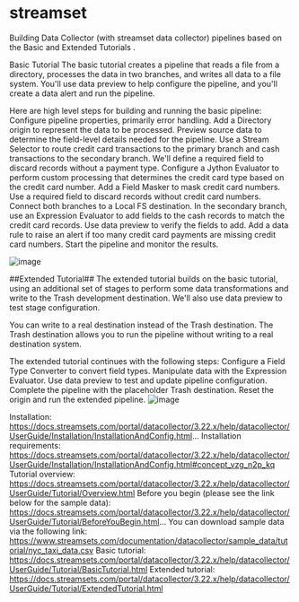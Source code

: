 # streamset
Building  Data Collector (with streamset data 
collector)  pipelines based on the Basic and Extended
Tutorials .

Basic Tutorial
The basic tutorial creates a pipeline that reads a file from a directory, processes the data in two branches, and writes all data to a file system. You'll use data preview to help configure the pipeline, and you'll create a data alert and run the pipeline.

Here are high level steps for building and running the basic pipeline:
Configure pipeline properties, primarily error handling.
Add a Directory origin to represent the data to be processed.
Preview source data to determine the field-level details needed for the pipeline.
Use a Stream Selector to route credit card transactions to the primary branch and cash transactions to the secondary branch. We'll define a required field to discard records without a payment type.
Configure a Jython Evaluator to perform custom processing that determines the credit card type based on the credit card number.
Add a Field Masker to mask credit card numbers. Use a required field to discard records without credit card numbers.
Connect both branches to a Local FS destination.
In the secondary branch, use an Expression Evaluator to add fields to the cash records to match the credit card records. Use data preview to verify the fields to add.
Add a data rule to raise an alert if too many credit card payments are missing credit card numbers.
Start the pipeline and monitor the results.

![image](https://user-images.githubusercontent.com/75900861/201968255-89d25efc-c7a3-4702-8e32-52263d5ad38f.png)

##Extended Tutorial##
The extended tutorial builds on the basic tutorial, using an additional set of stages to perform some data transformations and write to the Trash development destination. We'll also use data preview to test stage configuration.

You can write to a real destination instead of the Trash destination. The Trash destination allows you to run the pipeline without writing to a real destination system.

The extended tutorial continues with the following steps:
Configure a Field Type Converter to convert field types.
Manipulate data with the Expression Evaluator.
Use data preview to test and update pipeline configuration.
Complete the pipeline with the placeholder Trash destination.
Reset the origin and run the extended pipeline.
![image](https://user-images.githubusercontent.com/75900861/201968618-cc2cc564-bfba-4fd5-b046-8debfd1f210e.png)



Installation: https://docs.streamsets.com/portal/datacollector/3.22.x/help/datacollector/UserGuide/Installation/InstallationAndConfig.html...
Installation requirements: https://docs.streamsets.com/portal/datacollector/3.22.x/help/datacollector/UserGuide/Installation/InstallationAndConfig.html#concept_vzg_n2p_kq
Tutorial overview: https://docs.streamsets.com/portal/datacollector/3.22.x/help/datacollector/UserGuide/Tutorial/Overview.html
Before you begin (please see the link below for the sample data): https://docs.streamsets.com/portal/datacollector/3.22.x/help/datacollector/UserGuide/Tutorial/BeforeYouBegin.html...
You can download sample data via the following link: https://www.streamsets.com/documentation/datacollector/sample_data/tutorial/nyc_taxi_data.csv
Basic tutorial: https://docs.streamsets.com/portal/datacollector/3.22.x/help/datacollector/UserGuide/Tutorial/BasicTutorial.html
Extended tutorial: https://docs.streamsets.com/portal/datacollector/3.22.x/help/datacollector/UserGuide/Tutorial/ExtendedTutorial.html
